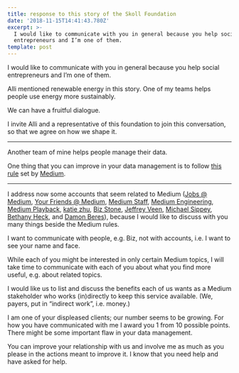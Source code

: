 ```yaml
---
title: response to this story of the Skoll Foundation
date: '2018-11-15T14:41:43.780Z'
excerpt: >-
  I would like to communicate with you in general because you help social
  entrepreneurs and I’m one of them.
template: post
---
```

I would like to communicate with you in general because you help social entrepreneurs and I’m one of them.

Alli mentioned renewable energy in this story. One of my teams helps people use energy more sustainably.

We can have a fruitful dialogue.

I invite Alli and a representative of this foundation to join this conversation, so that we agree on how we shape it.

* * *

Another team of mine helps people manage their data.

One thing that you can improve in your data management is to follow [this rule](https://medium.com/policy/medium-rules-30e5502c4eb4#315d) set by [Medium](https://medium.com/u/504c7870fdb6).

* * *

I address now some accounts that seem related to Medium ([Jobs @ Medium](https://medium.com/u/d4aa01ff493d), [Your Friends @ Medium](https://medium.com/u/59cb2e9f3b38), [Medium Staff](https://medium.com/u/a32c340ea342), [Medium Engineering](https://medium.com/u/d0bbc53072f4), [Medium Playback](https://medium.com/u/6767b6947e59), [katie zhu](https://medium.com/u/e69f0c6dab7a), [Biz Stone](https://medium.com/u/b258af3c1e92), [Jeffrey Veen](https://medium.com/u/82852364ce15), [Michael Sippey](https://medium.com/u/bb39ab838d11), [Bethany Heck](https://medium.com/u/f76eccb4be7e), and [Damon Beres](https://medium.com/u/1ccc714607f0)), because I would like to discuss with you many things beside the Medium rules.

I want to communicate with people, e.g. Biz, not with accounts, i.e. I want to see your name and face.

While each of you might be interested in only certain Medium topics, I will take time to communicate with each of you about what you find more useful, e.g. about related topics.

I would like us to list and discuss the benefits each of us wants as a Medium stakeholder who works (in)directly to keep this service available. (We, payers, put in “indirect work”, i.e. money.)

I am one of your displeased clients; our number seems to be growing. For how you have communicated with me I award you 1 from 10 possible points. There might be some important flaw in your data management.

You can improve your relationship with us and involve me as much as you please in the actions meant to improve it. I know that you need help and have asked for help.
